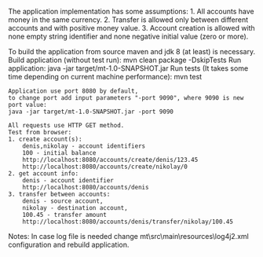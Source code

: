 The application implementation has some assumptions:
	1. All accounts have money in the same currency.
	2. Transfer is allowed only between different accounts and with positive money value.
	3. Account creation is allowed with none empty string identifier and none negative initial value (zero or more).

To build the application from source maven and jdk 8 (at least) is necessary.	
	Build application (without test run):
		mvn clean package -DskipTests
	Run application:
		java -jar target/mt-1.0-SNAPSHOT.jar
	Run tests (It takes some time depending on current machine performance):
		mvn test
	
	Application use port 8080 by default,
	to change port add input parameters "-port 9090", where 9090 is new port value:
	java -jar target/mt-1.0-SNAPSHOT.jar -port 9090
	
	All requests use HTTP GET method.
	Test from browser:
	1. create account(s):
		denis,nikolay - account identifiers
		100 - initial balance
		http://localhost:8080/accounts/create/denis/123.45
		http://localhost:8080/accounts/create/nikolay/0
	2. get account info:
		denis - account identifier
		http://localhost:8080/accounts/denis
	3. transfer between accounts:
		denis - source account,
		nikolay - destination account,
		100.45 - transfer amount
		http://localhost:8080/accounts/denis/transfer/nikolay/100.45
		
Notes:
	In case log file is needed change mt\src\main\resources\log4j2.xml configuration and rebuild application.
	